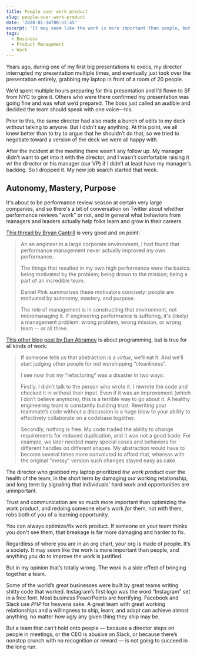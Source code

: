 ```yaml
---
title: People over work product
slug: people-over-work-product
date: '2020-01-14T00:52:45'
excerpt: 'It may seem like the work is more important than people, but it''s just a side effect of bringing together a team.'
tags:
  - Business
  - Product Management
  - Work
---
```

Years ago, during one of my first big presentations to execs, my director interrupted my presentation multiple times, and eventually just took over the presentation entirely, grabbing my laptop in front of a room of 20 people.

We’d spent multiple hours preparing for this presentation and I’d flown to SF from NYC to give it. Others who were there confirmed my presentation was going fine and was what we’d prepared. The boss just called an audible and decided the team should speak with one voice—his.

Prior to this, the same director had also made a bunch of edits to my deck without talking to anyone. But I didn't say anything. At this point, we all knew better than to try to argue that he shouldn’t do that, so we tried to negotiate toward a version of the deck we were all happy with.

After the incident at the meeting there wasn’t any follow up. My manager didn’t want to get into it with the director, and I wasn’t comfortable raising it w/ the director or his manager (our VP) if I didn’t at least have my manager’s backing. So I dropped it. My new job search started that week.

## Autonomy, Mastery, Purpose

It's about to be performance review season at certain very large companies, and so there's a bit of conversation on Twitter about whether performance reviews "work" or not, and in general what behaviors from managers and leaders actually help folks learn and grow in their careers.

[This thread by Bryan Cantrill](https://twitter.com/bcantrill/status/1216491216356823040) is very good and on point:

> An an engineer in a large corporate environment, I had found that performance management never actually improved my own performance.
> 
> The things that resulted in my own high performance were the basics: being motivated by the problem; being drawn to the mission; being a part of an incredible team.
> 
> Daniel Pink summarizes these motivators concisely: people are motivated by autonomy, mastery, and purpose.
> 
> The role of management is in constructing that environment, not micromanaging it. If engineering performance is suffering, it's (likely) a management problem: wrong problem, wrong mission, or wrong team -- or all three.

[This other blog post by Dan Abramov](https://overreacted.io/goodbye-clean-code/) is about programming, but is true for all kinds of work:

> If someone tells us that abstraction is a _virtue_, we’ll eat it. And we’ll start judging other people for not worshipping “cleanliness”.
> 
> I see now that my “refactoring” was a disaster in two ways:
> 
> Firstly, I didn’t talk to the person who wrote it. I rewrote the code and checked it in without their input. Even if it was an improvement (which I don’t believe anymore), this is a terrible way to go about it. A healthy engineering team is constantly building trust. Rewriting your teammate’s code without a discussion is a huge blow to your ability to effectively collaborate on a codebase together.
> 
> Secondly, nothing is free. My code traded the ability to change requirements for reduced duplication, and it was not a good trade. For example, we later needed many special cases and behaviors for different handles on different shapes. My abstraction would have to become several times more convoluted to afford that, whereas with the original “messy” version such changes stayed easy as cake.

The director who grabbed my laptop prioritized _the work product_ over the health of the team, in the short term by damaging our working relationship, and long term by signaling that individuals' hard work and opportunities are unimportant.

Trust and communication are so much more important than optimizing the work product, and redoing someone else's work _for_ them, not _with_ them, robs both of you of a learning opportunity.

You can always optimize/fix work product. If someone on your team thinks you don't see them, that breakage is far more damaging and harder to fix.

Regardless of where you are in an org chart, your org is made of people. It’s a society. It may seem like the work is more important than people, and anything you do to improve the work is justified.

But in my opinion that’s totally wrong. The work is a side effect of bringing together a team.

Some of the world’s great businesses were built by great teams writing shitty code that worked. Instagram’s first logo was the word “Instagram” set in a free font. Most business PowerPoints are horrifying. Facebook and Slack use _PHP_ for heavens sake. A great team with great working relationships and a willingness to ship, learn, and adapt can achieve almost anything, no matter how ugly any given thing they ship may be.

But a team that can’t hold onto people — because a director steps on people in meetings, or the CEO is abusive on Slack, or because there’s nonstop crunch with no recognition or reward — is not going to succeed in the long run.
